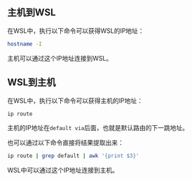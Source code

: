 ## 主机到WSL

在WSL中，执行以下命令可以获得WSL的IP地址：

```bash
hostname -I
```

主机可以通过这个IP地址连接到WSL。

## WSL到主机

在WSL中，执行以下命令可以获得主机的IP地址：

```bash
ip route
```

主机的IP地址在`default via`后面，也就是默认路由的下一跳地址。

也可以通过以下命令直接将结果提取出来：

```bash
ip route | grep default | awk '{print $3}'
```

WSL中可以通过这个IP地址连接到主机。
